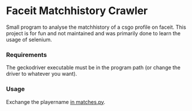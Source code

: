 # Faceit Matchhistory Crawler

Small program to analyse the matchhistory of a csgo profile on faceit. This project is for fun and not maintained and was primarily done to learn the usage of selenium.

### Requirements
The geckodriver executable must be in the program path (or change the driver to whatever you want).

### Usage
Exchange the playername [in matches.py](https://github.com/froznsm/faceit-matchhistory-crawler/blob/master/matches.py#L99).
